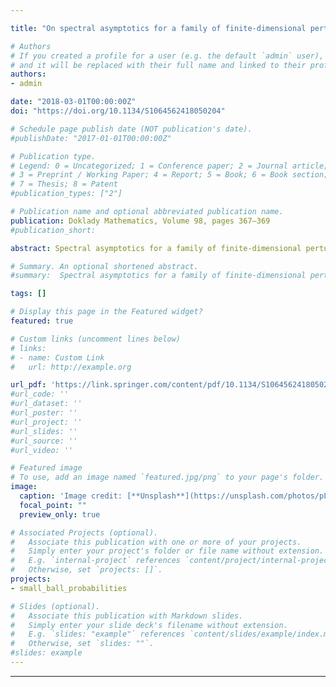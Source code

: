 ```yaml
---

title: "On spectral asymptotics for a family of finite-dimensional perturbations of operators of trace class"

# Authors
# If you created a profile for a user (e.g. the default `admin` user), write the username (folder name) here 
# and it will be replaced with their full name and linked to their profile.
authors:
- admin

date: "2018-03-01T00:00:00Z"
doi: "https://doi.org/10.1134/S1064562418050204"

# Schedule page publish date (NOT publication's date).
#publishDate: "2017-01-01T00:00:00Z"

# Publication type.
# Legend: 0 = Uncategorized; 1 = Conference paper; 2 = Journal article;
# 3 = Preprint / Working Paper; 4 = Report; 5 = Book; 6 = Book section;
# 7 = Thesis; 8 = Patent
#publication_types: ["2"]

# Publication name and optional abbreviated publication name.
publication: Doklady Mathematics, Volume 98, pages 367–369
#publication_short: 

abstract: Spectral asymptotics for a family of finite-dimensional perturbations of operators of trace class are found. The results are used to find exact asymptotics of small ball probabilities in the Hilbert norm for finitedimensional perturbations of Gaussian functions. As an example, Durbin processes appearing in the study of empirical processes with estimated parameters are considered.

# Summary. An optional shortened abstract.
#summary:  Spectral asymptotics for a family of finite-dimensional perturbations of operators of trace class are found. The results are used to find exact asymptotics of small ball probabilities in the Hilbert norm for finitedimensional perturbations of Gaussian functions. As an example, Durbin processes appearing in the study of empirical processes with estimated parameters are considered.

tags: []

# Display this page in the Featured widget?
featured: true

# Custom links (uncomment lines below)
# links:
# - name: Custom Link
#   url: http://example.org

url_pdf: 'https://link.springer.com/content/pdf/10.1134/S1064562418050204.pdf'
#url_code: ''
#url_dataset: ''
#url_poster: ''
#url_project: ''
#url_slides: ''
#url_source: ''
#url_video: ''

# Featured image
# To use, add an image named `featured.jpg/png` to your page's folder. 
image:
  caption: 'Image credit: [**Unsplash**](https://unsplash.com/photos/pLCdAaMFLTE)'
  focal_point: ""
  preview_only: true

# Associated Projects (optional).
#   Associate this publication with one or more of your projects.
#   Simply enter your project's folder or file name without extension.
#   E.g. `internal-project` references `content/project/internal-project/index.md`.
#   Otherwise, set `projects: []`.
projects:
- small_ball_probabilities

# Slides (optional).
#   Associate this publication with Markdown slides.
#   Simply enter your slide deck's filename without extension.
#   E.g. `slides: "example"` references `content/slides/example/index.md`.
#   Otherwise, set `slides: ""`.
#slides: example
---
```


---

